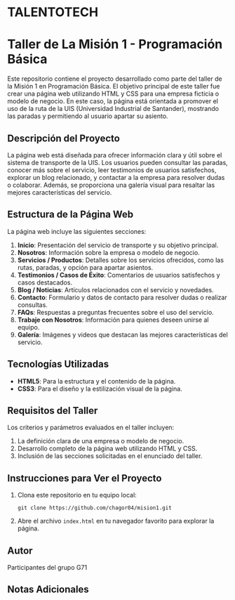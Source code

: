 # TALENTOTECH

# Taller de La Misión 1 - Programación Básica

Este repositorio contiene el proyecto desarrollado como parte del taller de la Misión 1 en Programación Básica. El objetivo principal de este taller fue crear una página web utilizando HTML y CSS para una empresa ficticia o modelo de negocio. En este caso, la página está orientada a promover el uso de la ruta de la UIS (Universidad Industrial de Santander), mostrando las paradas y permitiendo al usuario apartar su asiento.

## Descripción del Proyecto

La página web está diseñada para ofrecer información clara y útil sobre el sistema de transporte de la UIS. Los usuarios pueden consultar las paradas, conocer más sobre el servicio, leer testimonios de usuarios satisfechos, explorar un blog relacionado, y contactar a la empresa para resolver dudas o colaborar. Además, se proporciona una galería visual para resaltar las mejores características del servicio.

## Estructura de la Página Web

La página web incluye las siguientes secciones:

1. **Inicio**: Presentación del servicio de transporte y su objetivo principal.
2. **Nosotros**: Información sobre la empresa o modelo de negocio.
3. **Servicios / Productos**: Detalles sobre los servicios ofrecidos, como las rutas, paradas, y opción para apartar asientos.
4. **Testimonios / Casos de Éxito**: Comentarios de usuarios satisfechos y casos destacados.
5. **Blog / Noticias**: Artículos relacionados con el servicio y novedades.
6. **Contacto**: Formulario y datos de contacto para resolver dudas o realizar consultas.
7. **FAQs**: Respuestas a preguntas frecuentes sobre el uso del servicio.
8. **Trabaje con Nosotros**: Información para quienes deseen unirse al equipo.
9. **Galería**: Imágenes y videos que destacan las mejores características del servicio.

## Tecnologías Utilizadas

- **HTML5**: Para la estructura y el contenido de la página.
- **CSS3**: Para el diseño y la estilización visual de la página.

## Requisitos del Taller

Los criterios y parámetros evaluados en el taller incluyen:

1. La definición clara de una empresa o modelo de negocio.
2. Desarrollo completo de la página web utilizando HTML y CSS.
3. Inclusión de las secciones solicitadas en el enunciado del taller.

## Instrucciones para Ver el Proyecto

1. Clona este repositorio en tu equipo local:

   ```
   git clone https://github.com/chagor04/mision1.git
   ```

2. Abre el archivo `index.html` en tu navegador favorito para explorar la página.

## Autor

Participantes del grupo G71

## Notas Adicionales



